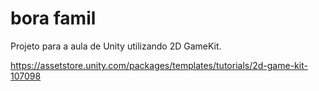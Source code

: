 # bora famil

Projeto para a aula de Unity utilizando 2D GameKit.

https://assetstore.unity.com/packages/templates/tutorials/2d-game-kit-107098
